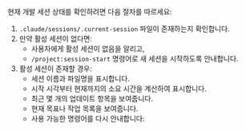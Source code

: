 현재 개발 세션 상태를 확인하려면 다음 절차를 따르세요:

1. `.claude/sessions/.current-session` 파일이 존재하는지 확인합니다.
2. 만약 활성 세션이 없다면:
   - 사용자에게 활성 세션이 없음을 알리고,
   - `/project:session-start` 명령어로 새 세션을 시작하도록 안내합니다.
3. 활성 세션이 존재할 경우:
   - 세션 이름과 파일명을 표시합니다.
   - 시작 시각부터 현재까지의 소요 시간을 계산하여 표시합니다.
   - 최근 몇 개의 업데이트 항목을 보여줍니다.
   - 현재 목표나 작업 목록을 보여줍니다.
   - 사용 가능한 명령어를 다시 안내합니다:
